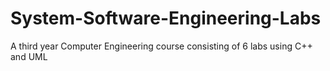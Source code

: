 # System-Software-Engineering-Labs
A third year Computer Engineering course consisting of 6 labs using C++ and UML
